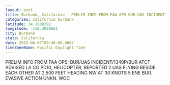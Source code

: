 ```yaml
---
layout: post
title: Burbank, California - PRELIM INFO FROM FAA OPS BUR UAS INCIDENT 1340P BUR ATCT ADVISED LA CO PD10
categories: california burbank
latitude: 34.1808392
longitude: -118.3089661
city: Burbank
state: California
date: 2015-06-07T09:40:00.000Z
timeZoneName: Pacific Daylight Time
---
```


PRELIM INFO FROM FAA OPS: BUR/UAS INCIDENT/1340P/BUR ATCT ADVISED LA CO PD10, HELICOPTER, REPORTED 2 UAS FLYING BESIDE EACH OTHER AT 2,500 FEET HEADING NW AT 30 KNOTS 5 ENE BUR. EVASIVE ACTION UNKN. WOC 